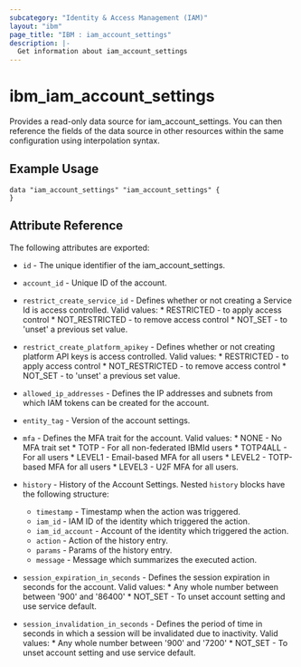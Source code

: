 ```yaml
---
subcategory: "Identity & Access Management (IAM)"
layout: "ibm"
page_title: "IBM : iam_account_settings"
description: |-
  Get information about iam_account_settings
---
```


# ibm\_iam_account_settings

Provides a read-only data source for iam_account_settings. You can then reference the fields of the data source in other resources within the same configuration using interpolation syntax.

## Example Usage

```hcl
data "iam_account_settings" "iam_account_settings" {
}
```

## Attribute Reference

The following attributes are exported:

* `id` - The unique identifier of the iam_account_settings.

* `account_id` - Unique ID of the account.

* `restrict_create_service_id` - Defines whether or not creating a Service Id is access controlled. Valid values:  * RESTRICTED - to apply access control  * NOT_RESTRICTED - to remove access control  * NOT_SET - to 'unset' a previous set value.

* `restrict_create_platform_apikey` - Defines whether or not creating platform API keys is access controlled. Valid values:  * RESTRICTED - to apply access control  * NOT_RESTRICTED - to remove access control  * NOT_SET - to 'unset' a previous set value.

* `allowed_ip_addresses` - Defines the IP addresses and subnets from which IAM tokens can be created for the account.

* `entity_tag` - Version of the account settings.

* `mfa` - Defines the MFA trait for the account. Valid values:  * NONE - No MFA trait set  * TOTP - For all non-federated IBMId users  * TOTP4ALL - For all users  * LEVEL1 - Email-based MFA for all users  * LEVEL2 - TOTP-based MFA for all users  * LEVEL3 - U2F MFA for all users.

* `history` - History of the Account Settings. Nested `history` blocks have the following structure:
	* `timestamp` - Timestamp when the action was triggered.
	* `iam_id` - IAM ID of the identity which triggered the action.
	* `iam_id_account` - Account of the identity which triggered the action.
	* `action` - Action of the history entry.
	* `params` - Params of the history entry.
	* `message` - Message which summarizes the executed action.

* `session_expiration_in_seconds` - Defines the session expiration in seconds for the account. Valid values:  * Any whole number between between '900' and '86400'  * NOT_SET - To unset account setting and use service default.

* `session_invalidation_in_seconds` - Defines the period of time in seconds in which a session will be invalidated due  to inactivity. Valid values:   * Any whole number between '900' and '7200'   * NOT_SET - To unset account setting and use service default.


